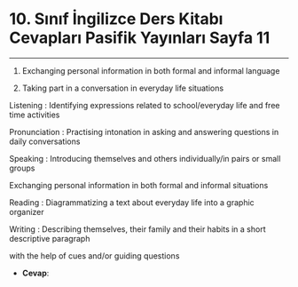 # 10. Sınıf İngilizce Ders Kitabı Cevapları Pasifik Yayınları Sayfa 11

---

1. Exchanging personal information in both formal and informal language

 2. Taking part in a conversation in everyday life situations

Listening : Identifying expressions related to school/everyday life and free time activities

 Pronunciation : Practising intonation in asking and answering questions in daily conversations

 Speaking : Introducing themselves and others individually/in pairs or small groups

 Exchanging personal information in both formal and informal situations

 Reading : Diagrammatizing a text about everyday life into a graphic organizer

 Writing : Describing themselves, their family and their habits in a short descriptive paragraph

 with the help of cues and/or guiding questions

-   **Cevap**:
